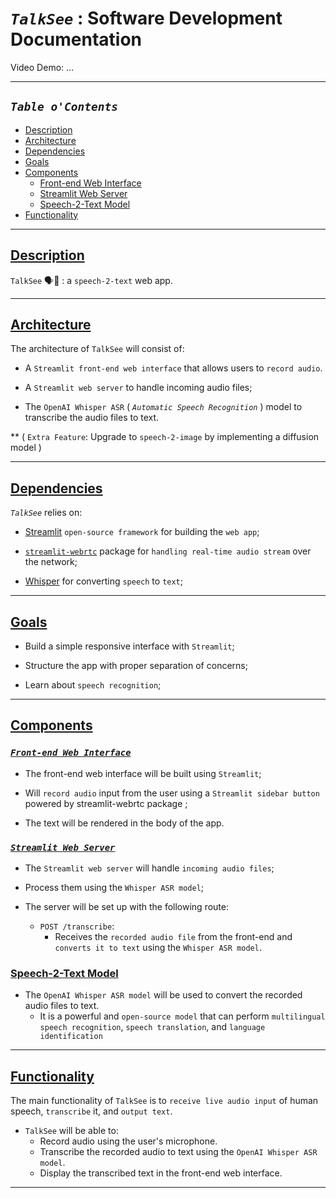 # _`TalkSee`_ : Software Development Documentation

Video Demo: <URL HERE> ...

___

## _`Table o'Contents`_

- [Description](#description)
- [Architecture](#architecture)
- [Dependencies](#dependencies)
- [Goals](#goals)
- [Components](#components)
  - [Front-end Web Interface](#front-end-web-interface)
  - [Streamlit Web Server](#streamlit-web-server)
  - [Speech-2-Text Model](#speech-2-text-model)
- [Functionality](#functionality)

___

## [Description](#table-ocontents)

`TalkSee` 🗣👀 : a `speech-2-text` web app.

___

## [Architecture](#table-ocontents)

The architecture of `TalkSee` will consist of:

- A `Streamlit front-end web interface` that allows users to `record audio`.

- A `Streamlit web server` to handle incoming audio files;

- The `OpenAI Whisper ASR`  ( _`Automatic Speech Recognition`_ ) model to transcribe the audio files to text.

** ( `Extra Feature`: Upgrade to `speech-2-image` by implementing a diffusion model )

___

## [Dependencies](#table-ocontents)

_`TalkSee`_ relies on:

- [Streamlit](https://streamlit.io/) `open-source framework` for building the `web app`;

- [`streamlit-webrtc`](https://github.com/whitphx/streamlit-webrtc) package for `handling real-time audio stream` over the network;

- [Whisper](https://github.com/openai/whisper) for converting `speech` to `text`;

___

## [Goals](#table-ocontents)

- Build a simple responsive interface with `Streamlit`;

- Structure the app with proper separation of concerns;

- Learn about `speech recognition`;

___

## [Components](#table-ocontents)

### [_`Front-end Web Interface`_](#table-ocontents)

- The front-end web interface will be built using `Streamlit`;

- Will `record audio` input from the user using a `Streamlit sidebar button` powered by streamlit-webrtc package ;

- The text will be rendered in the body of the app.

### [_`Streamlit Web Server`_](#table-ocontents)

- The `Streamlit web server` will handle `incoming audio files`;

- Process them using the `Whisper ASR model`;

- The server will be set up with the following route:
  - `POST /transcribe`:
    - Receives the `recorded audio file` from the front-end and `converts it to text` using the `Whisper ASR model`.

### [Speech-2-Text Model](#table-ocontents)

- The `OpenAI Whisper ASR model` will be used to convert the recorded audio files to text.
  - It is a powerful and `open-source model` that can perform `multilingual speech recognition`, `speech translation`, and `language identification`

___

## [Functionality](#table-ocontents)

The main functionality of `TalkSee` is to `receive live audio input` of human speech, `transcribe` it, and `output text`.

- `TalkSee` will be able to:
  - Record audio using the user's microphone.
  - Transcribe the recorded audio to text using the `OpenAI Whisper ASR model`.
  - Display the transcribed text in the front-end web interface.

___